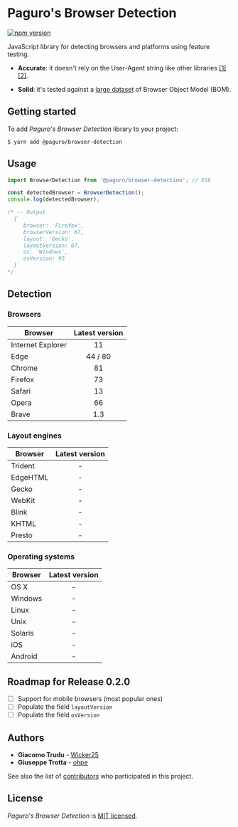 # Paguro's Browser Detection

[![npm version](https://badge.fury.io/js/%40paguro%2Fbrowser-detection.svg)](https://badge.fury.io/js/%40paguro%2Fbrowser-detection)

JavaScript library for detecting browsers and platforms using feature testing.

* **Accurate**: it doesn't rely on the User-Agent string like other libraries
[\[1\]](https://www.zdnet.com/article/google-to-phase-out-user-agent-strings-in-chrome/)
[\[2\]](https://forums.developer.apple.com/thread/119186).

* **Solid**: it's tested against a [large dataset](testing/test-cases.js) of Browser Object Model (BOM).

## Getting started

To add _Paguro's Browser Detection_ library to your project:

```
$ yarn add @paguro/browser-detection
```

## Usage

```js
import BrowserDetection from '@paguro/browser-detection'; // ES6

const detectedBrowser = BrowserDetection();
console.log(detectedBrowser);

/* -- Output
  {
     browser: 'Firefox',
     browserVersion: 67,
     layout: 'Gecko',
     layoutVersion: 67,
     os: 'Windows',
     osVersion: 95
  }
*/
```

## Detection

### Browsers

| Browser            | Latest version |
|--------------------|:--------------:|
| Internet Explorer  |       11       |
| Edge               |     44 / 80    |
| Chrome             |       81       |
| Firefox            |       73       |
| Safari             |       13       |
| Opera              |       66       |
| Brave              |       1.3      |

### Layout engines

| Browser    | Latest version |
|------------|:--------------:|
| Trident    |       -        |
| EdgeHTML   |       -        |
| Gecko      |       -        |
| WebKit     |       -        |
| Blink      |       -        |
| KHTML      |       -        |
| Presto     |       -        |

### Operating systems

| Browser    | Latest version |
|------------|:--------------:|
| OS X       |       -        |
| Windows    |       -        |
| Linux      |       -        |
| Unix       |       -        |
| Solaris    |       -        |
| iOS        |       -        |
| Android    |       -        |


## Roadmap for Release 0.2.0

- [ ] Support for mobile browsers (most popular ones)
- [ ] Populate the field `layoutVersion`
- [ ] Populate the field `osVersion`

## Authors

- **Giacomo Trudu** - [Wicker25](https://github.com/Wicker25)
- **Giuseppe Trotta** - [ohpe](https://github.com/ohpe)

See also the list of [contributors](https://github.com/paguro/browser-detection/graphs/contributors)
who participated in this project.

## License

_Paguro's Browser Detection_ is [MIT licensed](LICENSE).
